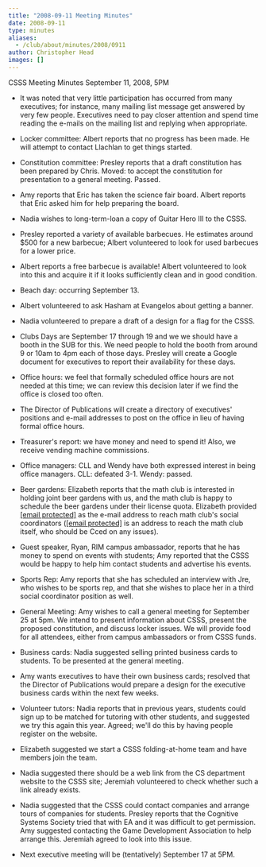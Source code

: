```yaml
---
title: "2008-09-11 Meeting Minutes"
date: 2008-09-11
type: minutes
aliases:
  - /club/about/minutes/2008/0911
author: Christopher Head
images: []
---
```


CSSS Meeting Minutes
September 11, 2008, 5PM

*   It was noted that very little participation has occurred from many executives; for instance, many mailing list message get answered by very few people. Executives need to pay closer attention and spend time reading the e-mails on the mailing list and replying when appropriate.
*   Locker committee: Albert reports that no progress has been made. He will attempt to contact Llachlan to get things started.
*   Constitution committee: Presley reports that a draft constitution has been prepared by Chris. Moved: to accept the constitution for presentation to a general meeting. Passed.
*   Amy reports that Eric has taken the science fair board. Albert reports that Eric asked him for help preparing the board.
*   Nadia wishes to long-term-loan a copy of Guitar Hero III to the CSSS.

*   Presley reported a variety of available barbecues. He estimates around $500 for a new barbecue; Albert volunteered to look for used barbecues for a lower price.
*   Albert reports a free barbecue is available! Albert volunteered to look into this and acquire it if it looks sufficiently clean and in good condition.
*   Beach day: occurring September 13.
*   Albert volunteered to ask Hasham at Evangelos about getting a banner.
*   Nadia volunteered to prepare a draft of a design for a flag for the CSSS.
*   Clubs Days are September 17 through 19 and we we should have a booth in the SUB for this. We need people to hold the booth from around 9 or 10am to 4pm each of those days. Presley will create a Google document for executives to report their availability for these days.
*   Office hours: we feel that formally scheduled office hours are not needed at this time; we can review this decision later if we find the office is closed too often.
*   The Director of Publications will create a directory of executives' positions and e-mail addresses to post on the office in lieu of having formal office hours.
*   Treasurer's report: we have money and need to spend it! Also, we receive vending machine commissions.
*   Office managers: CLL and Wendy have both expressed interest in being office managers. CLL: defeated 3-1. Wendy: passed.
*   Beer gardens: Elizabeth reports that the math club is interested in holding joint beer gardens with us, and the math club is happy to schedule the beer gardens under their license quota. Elizabeth provided [\[email protected\]](/cdn-cgi/l/email-protection) as the e-mail address to reach math club's social coordinators ([\[email protected\]](/cdn-cgi/l/email-protection) is an address to reach the math club itself, who should be Cced on any issues).
*   Guest speaker, Ryan, RIM campus ambassador, reports that he has money to spend on events with students; Amy reported that the CSSS would be happy to help him contact students and advertise his events.
*   Sports Rep: Amy reports that she has scheduled an interview with Jre, who wishes to be sports rep, and that she wishes to place her in a third social coordinator position as well.
*   General Meeting: Amy wishes to call a general meeting for September 25 at 5pm. We intend to present information about CSSS, present the proposed constitution, and discuss locker issues. We will provide food for all attendees, either from campus ambassadors or from CSSS funds.
*   Business cards: Nadia suggested selling printed business cards to students. To be presented at the general meeting.
*   Amy wants executives to have their own business cards; resolved that the Director of Publications would prepare a design for the executive business cards within the next few weeks.
*   Volunteer tutors: Nadia reports that in previous years, students could sign up to be matched for tutoring with other students, and suggested we try this again this year. Agreed; we'll do this by having people register on the website.
*   Elizabeth suggested we start a CSSS folding-at-home team and have members join the team.
*   Nadia suggested there should be a web link from the CS department website to the CSSS site; Jeremiah volunteered to check whether such a link already exists.
*   Nadia suggested that the CSSS could contact companies and arrange tours of companies for students. Presley reports that the Cognitive Systems Society tried that with EA and it was difficult to get permission. Amy suggested contacting the Game Development Association to help arrange this. Jeremiah agreed to look into this issue.
*   Next executive meeting will be (tentatively) September 17 at 5PM.
